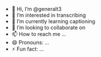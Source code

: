 - 👋 Hi, I’m @generalt3
- 👀 I’m interested in transcribing
- 🌱 I’m currently learning captioning
- 💞️ I’m looking to collaborate on 
- 📫 How to reach me ...
- 😄 Pronouns: ...
- ⚡ Fun fact: ...

<!---
generalt3/generalt3 is a ✨ special ✨ repository because its `README.md` (this file) appears on your GitHub profile.
You can click the Preview link to take a look at your changes.
--->
